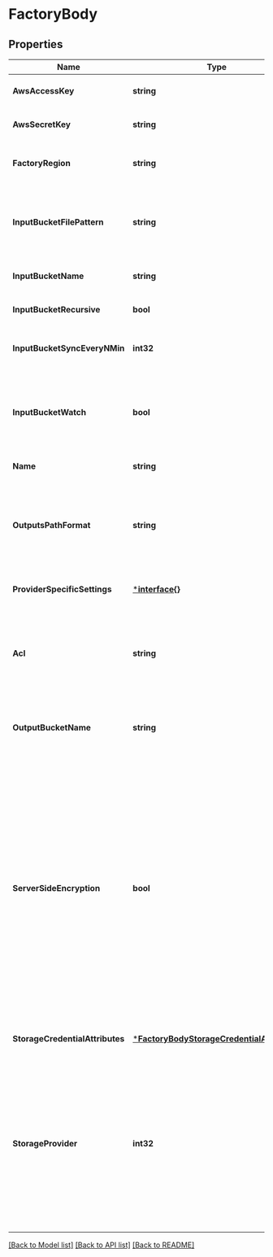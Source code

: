 # FactoryBody

## Properties
Name | Type | Description | Notes
------------ | ------------- | ------------- | -------------
**AwsAccessKey** | **string** | AWS access key. | [optional] [default to null]
**AwsSecretKey** | **string** | AWS secret key. | [optional] [default to null]
**FactoryRegion** | **string** | A region where the factory is located. | [optional] [default to null]
**InputBucketFilePattern** | **string** | A pattern that will be used to locate files in the input bucket. Valid wildcards might be used. | [optional] [default to null]
**InputBucketName** | **string** | A name of an input bucket. | [optional] [default to null]
**InputBucketRecursive** | **bool** |  | [optional] [default to null]
**InputBucketSyncEveryNMin** | **int32** | Determines how often the input bucket is synchronised. | [optional] [default to null]
**InputBucketWatch** | **bool** | Determines whether the Factory should be notified about new files added to the input bucket. | [optional] [default to null]
**Name** | **string** | Name of the Factory. | [default to null]
**OutputsPathFormat** | **string** | Specify the directory where the output files should be stored. By default it is not set. More info [here](https://cloud.telestream.net/docs#path-format---know-how). | [optional] [default to null]
**ProviderSpecificSettings** | [***interface{}**](interface{}.md) |  | [optional] [default to null]
**Acl** | **string** | Specify if your files are public or private (private files need authorization url to access). By default this is not set. | [optional] [default to null]
**OutputBucketName** | **string** | A bucket where processed files will be stored. | [optional] [default to null]
**ServerSideEncryption** | **bool** | Specify if you want to use multi-factor server-side 256-bit AES-256 data encryption with Amazon S3-managed encryption keys (SSE-S3). Each object is encrypted using a unique key which as an additional safeguard is encrypted itself with a master key that S3 regularly rotates. By default this is not set. | [optional] [default to null]
**StorageCredentialAttributes** | [***FactoryBodyStorageCredentialAttributes**](FactoryBody_storage_credential_attributes.md) |  | [optional] [default to null]
**StorageProvider** | **int32** | Specifies which storage provider the factory should use. Available options: S3: 0, Google Cloud Storage: 1, FTP storage: 2, Google Cloud Interoperability Storage: 5, Flip storage: 7, FASP storage: 8, Azure Blob Storage: 9 | [optional] [default to null]

[[Back to Model list]](../README.md#documentation-for-models) [[Back to API list]](../README.md#documentation-for-api-endpoints) [[Back to README]](../README.md)


